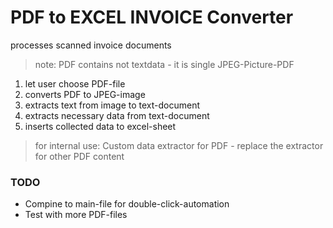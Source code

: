 # PDF to EXCEL INVOICE Converter

processes scanned invoice documents

> note: PDF contains not textdata - it is single JPEG-Picture-PDF

1. let user choose PDF-file
2. converts PDF to JPEG-image
3. extracts text from image to text-document
4. extracts necessary data from text-document
5. inserts collected data to excel-sheet

> for internal use:
> Custom data extractor for PDF - replace the extractor for other PDF content


### TODO
- Compine to main-file for double-click-automation
- Test with more PDF-files
